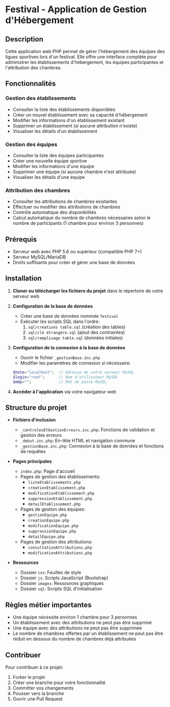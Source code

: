 # Festival - Application de Gestion d'Hébergement

## Description

Cette application web PHP permet de gérer l'hébergement des équipes des ligues sportives lors d'un festival. Elle offre une interface complète pour administrer les établissements d'hébergement, les équipes participantes et l'attribution des chambres.

## Fonctionnalités

### Gestion des établissements
- Consulter la liste des établissements disponibles
- Créer un nouvel établissement avec sa capacité d'hébergement
- Modifier les informations d'un établissement existant
- Supprimer un établissement (si aucune attribution n'existe)
- Visualiser les détails d'un établissement

### Gestion des équipes
- Consulter la liste des équipes participantes
- Créer une nouvelle équipe sportive
- Modifier les informations d'une équipe
- Supprimer une équipe (si aucune chambre n'est attribuée)
- Visualiser les détails d'une équipe

### Attribution des chambres
- Consulter les attributions de chambres existantes
- Effectuer ou modifier des attributions de chambres
- Contrôle automatique des disponibilités
- Calcul automatique du nombre de chambres nécessaires selon le nombre de participants (1 chambre pour environ 3 personnes)

## Prérequis

- Serveur web avec PHP 5.6 ou supérieur (compatible PHP 7+)
- Serveur MySQL/MariaDB
- Droits suffisants pour créer et gérer une base de données

## Installation

1. **Cloner ou télécharger les fichiers du projet** dans le répertoire de votre serveur web

2. **Configuration de la base de données**
   - Créer une base de données nommée `festival`
   - Exécuter les scripts SQL dans l'ordre:
     1. `sql/créations table.sql` (création des tables)
     2. `sql/clé étrangére.sql` (ajout des contraintes)
     3. `sql/remplisage table.sql` (données initiales)

3. **Configuration de la connexion à la base de données**
   - Ouvrir le fichier `_gestionBase.inc.php`
   - Modifier les paramètres de connexion si nécessaire:
   ```php
   $hote="localhost";  // Adresse de votre serveur MySQL
   $login="root";      // Nom d'utilisateur MySQL
   $mdp="";            // Mot de passe MySQL
   ```

4. **Accéder à l'application** via votre navigateur web

## Structure du projet

- **Fichiers d'inclusion**
  - `_controlesEtGestionErreurs.inc.php`: Fonctions de validation et gestion des erreurs
  - `_debut.inc.php`: En-tête HTML et navigation commune
  - `_gestionBase.inc.php`: Connexion à la base de données et fonctions de requêtes

- **Pages principales**
  - `index.php`: Page d'accueil
  - Pages de gestion des établissements:
    - `listeEtablissements.php`
    - `creationEtablissement.php`
    - `modificationEtablissement.php`
    - `suppressionEtablissement.php`
    - `detailEtablissement.php`
  - Pages de gestion des équipes:
    - `gestionEquipe.php`
    - `creationEquipe.php`
    - `modificationEquipe.php`
    - `suppressionEquipe.php`
    - `detailEquipe.php`
  - Pages de gestion des attributions:
    - `consultationAttributions.php`
    - `modificationAttributions.php`

- **Ressources**
  - Dossier `css`: Feuilles de style
  - Dossier `js`: Scripts JavaScript (Bootstrap)
  - Dossier `images`: Ressources graphiques
  - Dossier `sql`: Scripts SQL d'initialisation

## Règles métier importantes

- Une équipe nécessite environ 1 chambre pour 3 personnes
- Un établissement avec des attributions ne peut pas être supprimé
- Une équipe avec des attributions ne peut pas être supprimée
- Le nombre de chambres offertes par un établissement ne peut pas être réduit en dessous du nombre de chambres déjà attribuées

## Contribuer

Pour contribuer à ce projet:
1. Forker le projet
2. Créer une branche pour votre fonctionnalité
3. Committer vos changements
4. Pousser vers la branche
5. Ouvrir une Pull Request
